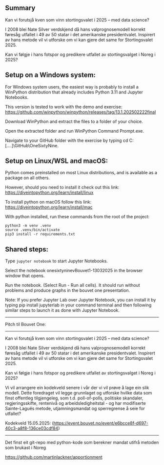 ## Summary

Kan vi forutsjå kven som vinn stortingsvalet i 2025 – med data science?

I 2008 blei Nate Silver verdskjend då hans valprognosemodell korrekt føresåg utfallet i 49 av 50 statar i det amerikanske presidentvalet. Inspirert av hans metode vil vi utforske om vi kan gjere det same for Stortingsvalet 2025.

Kan vi følgje i hans fotspor og predikere utfallet av stortingsvalget i Noreg i 2025?


## Setup on a Windows system:

For Windows system users, the easiest way is probably to install a WinPython distribution that already includes Python 3.11 and Jupyter Notebooks.

This version is tested to work with the demo and exercise: https://github.com/winpython/winpython/releases/tag/13.1.202502222final

Download WinPython and extract the files to a folder of your choice.

Open the extracted folder and run WinPython Command Prompt.exe.

Navigate to your GitHub folder with the exercise by typing cd C:\[....]\GitHub\OneSixtyNine.

## Setup on Linux/WSL and macOS:

Python comes preinstalled on most Linux distributions, and is available as a package on all others.

However, should you need to install it check out this link: https://diveintopython.org/learn/install/linux

To install python on macOS follow this link: https://diveintopython.org/learn/install/mac

With python installed, run these commands from the root of the project:
```
python3 -m venv .venv
source .venv/bin/activate
pip3 install -r requirements.txt
```

## Shared steps:

Type `jupyter notebook` to start Jupyter Notebooks. 

Select the  notebook onesixtyninevBouvet1-13032025 in the browser window that opens.

Run the notebook. (Select Run - Run all cells).  It should run without problems and produce graphs in the bouvet one presentation. 

Note: If you prefer Jupyter Lab over Jupyter Notebook, you can install it by typing pip install jupyterlab in your command terminal and then following similar steps to launch it as done with Jupyter Notebook.


****


Pitch til Bouvet One:
***
Kan vi forutsjå kven som vinn stortingsvalet i 2025 – med data science?

I 2008 blei Nate Silver verdskjend då hans valprognosemodell korrekt føresåg utfallet i 49 av 50 statar i det amerikanske presidentvalet. Inspirert av hans metode vil vi utforske om vi kan gjere det same for Stortingsvalet 2025.

Kan vi følgje i hans fotspor og predikere utfallet av stortingsvalget i Noreg i 2025? 

Vi vil arrangere ein kodekveld senere i vår der vi vil prøve å lage ein slik modell. Dette foredraget vil legge grunnlaget og utforske hvilke data som finst offentleg tilgjengeleg, som t.d. poll-of-polls, politiske skandaler, regjeringsskifte, rentenivå og arbeidsledigheitstal - og har modifiserte Sainte-Laguës metode, utjamningsmandat og sperregrense å seie for utfallet?

Kodekveld 15.05.2025: (https://event.bouvet.no/event/e6bcce8f-d697-40c3-a8f8-136ce03cdf84)

****
Det finst eit git-repo med python-kode som berekner mandat utifrå metoden som brukast i Noreg
 
https://github.com/martinlackner/apportionment
